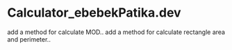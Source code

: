 # Calculator_ebebekPatika.dev
add a method for calculate MOD..
add a method for calculate rectangle area and perimeter..
